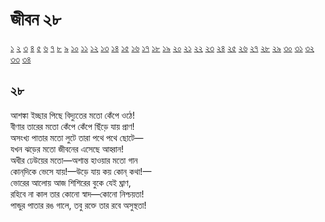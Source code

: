 # জীবন ২৮

[১](2.10.0.jeebon-1.md) [২](2.10.1.jeebon-2.md) [৩](2.10.2.jeebon-3.md) [৪](2.10.3.jeebon-4.md) [৫](2.10.4.jeebon-5.md) [৬](2.10.5.jeebon-6.md) [৭](2.10.6.jeebon-7.md) [৮](2.10.7.jeebon-8.md) [৯](2.10.8.jeebon-9.md) [১০](2.10.9.jeebon-10.md) [১১](2.10.10.jeebon-11.md) [১২](2.10.11.jeebon-12.md) [১৩](2.10.12.jeebon-13.md) [১৪](2.10.13.jeebon-14.md) [১৫](2.10.14.jeebon-15.md) [১৬](2.10.15.jeebon-16.md) [১৭](2.10.16.jeebon-17.md) [১৮](2.10.17.jeebon-18.md) [১৯](2.10.18.jeebon-19.md) [২০](2.10.19.jeebon-20.md) [২১](2.10.20.jeebon-21.md) [২২](2.10.21.jeebon-22.md) [২৩](2.10.22.jeebon-23.md) [২৪](2.10.23.jeebon-24.md) [২৫](2.10.24.jeebon-25.md) [২৬](2.10.25.jeebon-26.md) [২৭](2.10.26.jeebon-27.md) [২৮](2.10.27.jeebon-28.md) [২৯](2.10.28.jeebon-29.md) [৩০](2.10.29.jeebon-30.md) [৩১](2.10.30.jeebon-31.md) [৩২](2.10.31.jeebon-32.md) [৩৩](2.10.32.jeebon-33.md) [৩৪](2.10.33.jeebon-34.md)

## ২৮

আশঙ্কা ইচ্ছার পিছে বিদ্যুতের মতো কেঁপে ওঠে!  
বীণার তারের মতো কেঁপে কেঁপে ছিঁড়ে যায় প্রাণ!  
অসংখ্য পাতার মতো লুটে তারা পথে পথে ছোটে—  
যখন ঝড়ের মতো জীবনের এসেছে আহ্বান!  
অধীর ঢেউয়ের মতো—অশান্ত হাওয়ার মতো গান  
কোন্‌দিকে ভেসে যায়!—উড়ে যায় কয় কোন্‌ কথা!—  
ভোরের আলোয় আজ শিশিরের বুকে যেই ঘ্রাণ,  
রহিবে না কাল তার কোনো স্বাদ—কোনো নিশ্চয়তা!  
পান্ডুর পাতার রঙ গালে, তবু রক্তে তার রবে অসুস্থতা!

